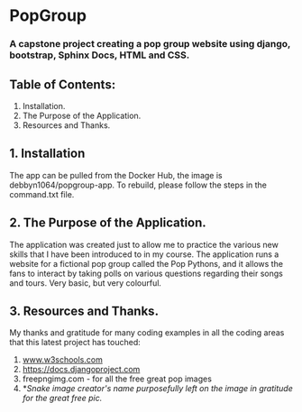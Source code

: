 # PopGroup
### A capstone project creating a pop group website using django, bootstrap, Sphinx Docs, HTML and CSS.
## Table of Contents:
1. Installation.
2. The Purpose of the Application.
3. Resources and Thanks.

## 1. Installation
The app can be pulled from the Docker Hub, the image is debbyn1064/popgroup-app.
To rebuild, please follow the steps in the command.txt file.

## 2. The Purpose of the Application.
The application was created just to allow me to practice the various new skills that I have been 
introduced to in my course.
The application runs a website for a fictional pop group called the Pop Pythons, and it allows the 
fans to interact by taking polls on various questions regarding their songs and tours.
Very basic, but very colourful.

## 3. Resources and Thanks.
My thanks and gratitude for many coding examples in all the coding areas that this latest project has touched:
1. www.w3schools.com
2. https://docs.djangoproject.com
3. freepngimg.com - for all the free great pop images
4. **Snake image creator's name purposefully left on the image in gratitude for the great free pic.*
